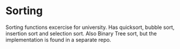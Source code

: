 Sorting
=======

Sorting functions excercise for university. Has quicksort, bubble sort,
insertion sort and selection sort. Also Binary Tree sort, but the
implementation is found in a separate repo.
